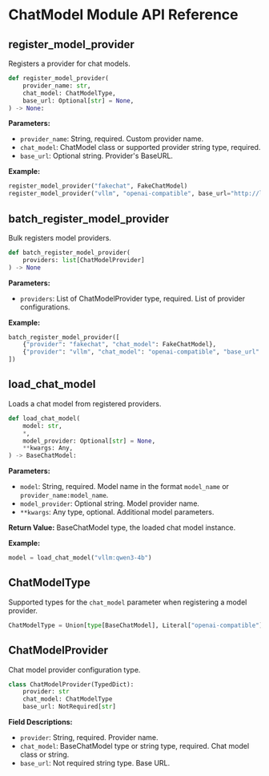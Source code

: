 # ChatModel Module API Reference

## register_model_provider

Registers a provider for chat models.

```python
def register_model_provider(
    provider_name: str,
    chat_model: ChatModelType,
    base_url: Optional[str] = None,
) -> None:
```

**Parameters:**

- `provider_name`: String, required. Custom provider name.
- `chat_model`: ChatModel class or supported provider string type, required.
- `base_url`: Optional string. Provider's BaseURL.

**Example:**

```python
register_model_provider("fakechat", FakeChatModel)
register_model_provider("vllm", "openai-compatible", base_url="http://localhost:8000/v1")
```

## batch_register_model_provider

Bulk registers model providers.

```python
def batch_register_model_provider(
    providers: list[ChatModelProvider]
) -> None
```

**Parameters:**

- `providers`: List of ChatModelProvider type, required. List of provider configurations.

**Example:**

```python
batch_register_model_provider([
    {"provider": "fakechat", "chat_model": FakeChatModel},
    {"provider": "vllm", "chat_model": "openai-compatible", "base_url": "http://localhost:8000/v1"},
])
```

## load_chat_model

Loads a chat model from registered providers.

```python
def load_chat_model(
    model: str,
    *,
    model_provider: Optional[str] = None,
    **kwargs: Any,
) -> BaseChatModel:
```

**Parameters:**

- `model`: String, required. Model name in the format `model_name` or `provider_name:model_name`.
- `model_provider`: Optional string. Model provider name.
- `**kwargs`: Any type, optional. Additional model parameters.

**Return Value:** BaseChatModel type, the loaded chat model instance.

**Example:**

```python
model = load_chat_model("vllm:qwen3-4b")
```

## ChatModelType

Supported types for the `chat_model` parameter when registering a model provider.

```python
ChatModelType = Union[type[BaseChatModel], Literal["openai-compatible"]]
```

## ChatModelProvider

Chat model provider configuration type.

```python
class ChatModelProvider(TypedDict):
    provider: str
    chat_model: ChatModelType
    base_url: NotRequired[str]
```

**Field Descriptions:**

- `provider`: String, required. Provider name.
- `chat_model`: BaseChatModel type or string type, required. Chat model class or string.
- `base_url`: Not required string type. Base URL.

